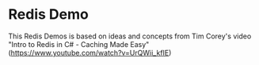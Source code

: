 # Redis Demo

This Redis Demos is based on ideas and concepts from Tim Corey's video "Intro to Redis in C# - Caching Made Easy" (https://www.youtube.com/watch?v=UrQWii_kfIE)
